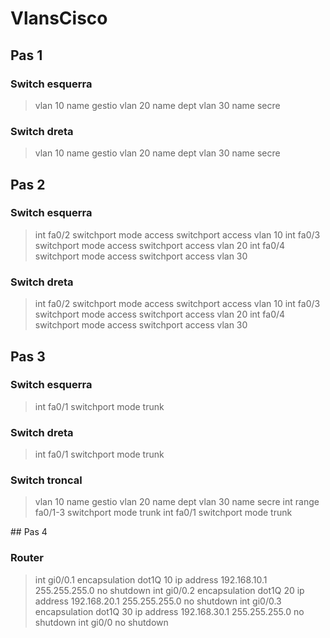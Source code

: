 # VlansCisco

## Pas 1

### Switch esquerra 
> vlan 10
> name gestio
> vlan 20
> name dept
> vlan 30
> name secre

### Switch dreta 
> vlan 10
> name gestio
> vlan 20
> name dept
> vlan 30
> name secre


## Pas 2

### Switch esquerra 
> int fa0/2
> switchport mode access
> switchport access vlan 10
> int fa0/3
> switchport mode access
> switchport access vlan 20
> int fa0/4
> switchport mode access
> switchport access vlan 30

### Switch dreta 
> int fa0/2
> switchport mode access
> switchport access vlan 10
> int fa0/3
> switchport mode access
> switchport access vlan 20
> int fa0/4
> switchport mode access
> switchport access vlan 30


## Pas 3

### Switch esquerra 
> int fa0/1
> switchport mode trunk

### Switch dreta 
> int fa0/1
> switchport mode trunk

### Switch troncal 
> vlan 10
> name gestio
> vlan 20
> name dept
> vlan 30
> name secre
> int range fa0/1-3
> switchport mode trunk
> int fa0/1
> switchport mode trunk


## Pas 4

### Router
> int gi0/0.1
> encapsulation dot1Q 10
> ip address 192.168.10.1 255.255.255.0
> no shutdown
> int gi0/0.2
> encapsulation dot1Q 20
> ip address 192.168.20.1 255.255.255.0
> no shutdown
> int gi0/0.3
> encapsulation dot1Q 30
> ip address 192.168.30.1 255.255.255.0
> no shutdown
> int gi0/0
> no shutdown
